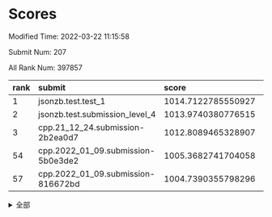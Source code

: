 # Scores

Modified Time: 2022-03-22 11:15:58

Submit Num: 207

All Rank Num: 397857

| rank |               submit               |       score        |       sigma        | pk_num |
| :--- | :--------------------------------- | :----------------- | :----------------- | :----- |
| 1    | jsonzb.test.test_1                 | 1014.7122785550927 | 0.8525550280140609 | 7690   |
| 2    | jsonzb.test.submission_level_4     | 1013.9740380776515 | 0.8185592678826275 | 7686   |
| 3    | cpp.21_12_24.submission-2b2ea0d7   | 1012.8089465328907 | 0.8084765442405467 | 7684   |
| 54   | cpp.2022_01_09.submission-5b0e3de2 | 1005.3682741704058 | 0.731425016575497  | 7688   |
| 57   | cpp.2022_01_09.submission-816672bd | 1004.7390355798296 | 0.7151606607893329 | 7690   |


<details>
<summary>全部</summary>

| rank |                 submit                 |       score        |       sigma        | pk_num |
| :--- | :------------------------------------- | :----------------- | :----------------- | :----- |
| 1    | jsonzb.test.test_1                     | 1014.7122785550927 | 0.8525550280140609 | 7690   |
| 2    | jsonzb.test.submission_level_4         | 1013.9740380776515 | 0.8185592678826275 | 7686   |
| 3    | cpp.21_12_24.submission-2b2ea0d7       | 1012.8089465328907 | 0.8084765442405467 | 7684   |
| 4    | gobigger.level_3.submission_level_3_10 | 1012.0781693407031 | 0.7765114054170492 | 7691   |
| 5    | gobigger.level_3.submission_level_3_44 | 1011.6888825426105 | 0.7783647648141242 | 7690   |
| 6    | gobigger.level_3.submission_level_3_37 | 1011.477743424238  | 0.772180607532287  | 7689   |
| 7    | gobigger.level_3.submission_level_3_0  | 1011.3496312458212 | 0.7703250055705171 | 7679   |
| 8    | gobigger.level_3.submission_level_3_24 | 1011.315650291022  | 0.7756752635596555 | 7690   |
| 9    | gobigger.level_3.submission_level_3_19 | 1011.2206918662673 | 0.7794441490746111 | 7689   |
| 10   | gobigger.level_3.submission_level_3_36 | 1010.8675831448302 | 0.7590711904867984 | 7685   |
| 11   | gobigger.level_3.submission_level_3_40 | 1010.8607947185039 | 0.7766430033957872 | 7685   |
| 12   | gobigger.level_3.submission_level_3_1  | 1010.8183683728134 | 0.7615590503044398 | 7689   |
| 13   | gobigger.level_3.submission_level_3_27 | 1010.7594729332108 | 0.7420553858491641 | 7687   |
| 14   | gobigger.level_3.submission_level_3_3  | 1010.7587765065899 | 0.7727283787600181 | 7692   |
| 15   | gobigger.level_3.submission_level_3_21 | 1010.5833224690385 | 0.7746294831253415 | 7679   |
| 16   | gobigger.level_3.submission_level_3_42 | 1010.5735899943834 | 0.7764214897707623 | 7684   |
| 17   | gobigger.level_3.submission_level_3_22 | 1010.5559845435661 | 0.7734354709955209 | 7691   |
| 18   | gobigger.level_3.submission_level_3_14 | 1010.4361095718165 | 0.7767338942159372 | 7687   |
| 19   | gobigger.level_3.submission_level_3_30 | 1010.3760641477706 | 0.7806958983351909 | 7691   |
| 20   | gobigger.level_3.submission_level_3_43 | 1010.3171851379795 | 0.7761051585790316 | 7689   |
| 21   | gobigger.level_3.submission_level_3_9  | 1010.2680124713919 | 0.7664578257612428 | 7691   |
| 22   | gobigger.level_3.submission_level_3_18 | 1010.1293893983193 | 0.7633944290139261 | 7687   |
| 23   | gobigger.level_3.submission_level_3_8  | 1010.1078213970058 | 0.7572306640973034 | 7682   |
| 24   | gobigger.level_3.submission_level_3_39 | 1010.1049721691938 | 0.7857320204913422 | 7691   |
| 25   | gobigger.level_3.submission_level_3_34 | 1010.1025881555857 | 0.7407188965921772 | 7687   |
| 26   | gobigger.level_3.submission_level_3_25 | 1010.0391880942992 | 0.7552256553720236 | 7693   |
| 27   | gobigger.level_3.submission_level_3_12 | 1010.0370507545693 | 0.7563307541965602 | 7687   |
| 28   | gobigger.level_3.submission_level_3_16 | 1010.0353502229627 | 0.7523952888564392 | 7688   |
| 29   | gobigger.level_3.submission_level_3_7  | 1010.0106991210179 | 0.7802727230012712 | 7683   |
| 30   | gobigger.level_3.submission_level_3_20 | 1009.8764227219775 | 0.7570278939336708 | 7695   |
| 31   | gobigger.level_3.submission_level_3_31 | 1009.8754001505816 | 0.7493855401387345 | 7688   |
| 32   | gobigger.level_3.submission_level_3_5  | 1009.868419197112  | 0.7379645249314393 | 7684   |
| 33   | gobigger.level_3.submission_level_3_35 | 1009.8520178652747 | 0.7567354367917777 | 7688   |
| 34   | gobigger.level_3.submission_level_3_33 | 1009.7981297240993 | 0.7469436536480549 | 7684   |
| 35   | gobigger.level_3.submission_level_3_4  | 1009.7790977440139 | 0.7533999856260297 | 7686   |
| 36   | gobigger.level_3.submission_level_3_32 | 1009.7609336683074 | 0.752271515469714  | 7693   |
| 37   | gobigger.level_3.submission_level_3_48 | 1009.7139940825373 | 0.7465003062105356 | 7686   |
| 38   | gobigger.level_3.submission_level_3_49 | 1009.6297519166725 | 0.7421960849730052 | 7688   |
| 39   | gobigger.level_3.submission_level_3_15 | 1009.6052386922    | 0.7501729406324696 | 7684   |
| 40   | gobigger.level_3.submission_level_3_23 | 1009.5829681568823 | 0.7407806279086024 | 7688   |
| 41   | gobigger.level_3.submission_level_3_29 | 1009.5768321553212 | 0.7589246128107048 | 7686   |
| 42   | gobigger.level_3.submission_level_3_26 | 1009.528521804583  | 0.7419413100935109 | 7687   |
| 43   | gobigger.level_3.submission_level_3_46 | 1009.5179813941608 | 0.7414004968580372 | 7688   |
| 44   | gobigger.level_3.submission_level_3_38 | 1009.4652797916374 | 0.7362699534561662 | 7687   |
| 45   | gobigger.level_3.submission_level_3_47 | 1009.4465213456277 | 0.7493230419142478 | 7688   |
| 46   | gobigger.level_3.submission_level_3_45 | 1009.3643846954765 | 0.7395745643232516 | 7685   |
| 47   | gobigger.level_3.submission_level_3_6  | 1009.2987421911413 | 0.7616989817868225 | 7688   |
| 48   | gobigger.level_3.submission_level_3_41 | 1009.1841636646401 | 0.7323243702050245 | 7686   |
| 49   | gobigger.level_3.submission_level_3_2  | 1009.1399033869118 | 0.7575980382909778 | 7689   |
| 50   | gobigger.level_3.submission_level_3_13 | 1008.9463978951576 | 0.7444107744212173 | 7688   |
| 51   | gobigger.level_3.submission_level_3_28 | 1008.9012426399661 | 0.7509756757080103 | 7691   |
| 52   | gobigger.level_3.submission_level_3_11 | 1008.866308829699  | 0.7419104703856133 | 7687   |
| 53   | gobigger.level_3.submission_level_3_17 | 1007.6979846567045 | 0.7473477352695744 | 7691   |
| 54   | cpp.2022_01_09.submission-5b0e3de2     | 1005.3682741704058 | 0.731425016575497  | 7688   |
| 55   | gobigger.level_1.submission_level_1_16 | 1005.2452466190999 | 0.7282718285486994 | 7689   |
| 56   | gobigger.level_1.submission_level_1_35 | 1005.0071778250766 | 0.7259851310918901 | 7690   |
| 57   | cpp.2022_01_09.submission-816672bd     | 1004.7390355798296 | 0.7151606607893329 | 7690   |
| 58   | gobigger.level_1.submission_level_1_22 | 1004.5280907997972 | 0.7360966903200472 | 7685   |
| 59   | gobigger.level_1.submission_level_1_46 | 1004.478959742922  | 0.7107391172632179 | 7690   |
| 60   | gobigger.level_1.submission_level_1_1  | 1004.4768616756488 | 0.7148486702282997 | 7685   |
| 61   | gobigger.level_1.submission_level_1_38 | 1004.3879814033187 | 0.7060631862382057 | 7688   |
| 62   | gobigger.level_1.submission_level_1_24 | 1004.3435946045406 | 0.7423712939397078 | 7692   |
| 63   | gobigger.level_1.submission_level_1_9  | 1004.1320370271678 | 0.7208748673905546 | 7686   |
| 64   | gobigger.level_1.submission_level_1_7  | 1004.0211940426705 | 0.7189681119521871 | 7685   |
| 65   | gobigger.level_1.submission_level_1_4  | 1003.9000844705133 | 0.7315093825400667 | 7687   |
| 66   | gobigger.level_1.submission_level_1_37 | 1003.8556123871351 | 0.7114445027988939 | 7689   |
| 67   | gobigger.level_1.submission_level_1_42 | 1003.8164563653161 | 0.7205141145929975 | 7686   |
| 68   | gobigger.level_1.submission_level_1_11 | 1003.7954841425314 | 0.7134016052049098 | 7687   |
| 69   | gobigger.level_1.submission_level_1_41 | 1003.7243391567055 | 0.7112839660008831 | 7684   |
| 70   | gobigger.level_1.submission_level_1_30 | 1003.6414267487111 | 0.725542899221321  | 7685   |
| 71   | gobigger.level_1.submission_level_1_34 | 1003.5344373330073 | 0.727138801642001  | 7690   |
| 72   | gobigger.level_1.submission_level_1_25 | 1003.4946545940354 | 0.7066995940802145 | 7686   |
| 73   | gobigger.level_1.submission_level_1_2  | 1003.4661371917673 | 0.7132816368176018 | 7686   |
| 74   | gobigger.level_1.submission_level_1_33 | 1003.4523788238976 | 0.71754601289835   | 7688   |
| 75   | gobigger.level_1.submission_level_1_17 | 1003.4054510342654 | 0.7158406527797483 | 7691   |
| 76   | gobigger.level_1.submission_level_1_28 | 1003.3490600995159 | 0.7212801234708641 | 7689   |
| 77   | gobigger.level_1.submission_level_1_8  | 1003.3250222860243 | 0.7177871107998789 | 7693   |
| 78   | gobigger.level_1.submission_level_1_23 | 1003.2968424805828 | 0.71437837545595   | 7687   |
| 79   | gobigger.level_1.submission_level_1_15 | 1003.2833713942316 | 0.7121987856998236 | 7688   |
| 80   | gobigger.level_1.submission_level_1_32 | 1003.2290349763132 | 0.7163221230702799 | 7681   |
| 81   | gobigger.level_1.submission_level_1_49 | 1003.1742266096197 | 0.7204941348364646 | 7682   |
| 82   | gobigger.level_1.submission_level_1_29 | 1003.0503497835022 | 0.7324339116373033 | 7688   |
| 83   | gobigger.level_1.submission_level_1_18 | 1002.9184442266456 | 0.720641324022936  | 7689   |
| 84   | gobigger.level_1.submission_level_1_45 | 1002.8958898999432 | 0.7209319103028287 | 7686   |
| 85   | gobigger.level_1.submission_level_1_36 | 1002.8522856176572 | 0.7134005809097786 | 7691   |
| 86   | gobigger.level_1.submission_level_1_21 | 1002.8437414435441 | 0.7241338852699571 | 7681   |
| 87   | gobigger.level_1.submission_level_1_26 | 1002.791326240683  | 0.7216886831409407 | 7683   |
| 88   | gobigger.level_1.submission_level_1_48 | 1002.7760313981205 | 0.7195853536227301 | 7689   |
| 89   | gobigger.level_1.submission_level_1_14 | 1002.7111378122447 | 0.7246784095183797 | 7693   |
| 90   | gobigger.level_1.submission_level_1_10 | 1002.6450694454335 | 0.7197293517742898 | 7685   |
| 91   | gobigger.level_1.submission_level_1_6  | 1002.6374180726841 | 0.7167907361802102 | 7687   |
| 92   | gobigger.level_1.submission_level_1_12 | 1002.6103366142363 | 0.7189537406117313 | 7685   |
| 93   | gobigger.level_1.submission_level_1_40 | 1002.5739891900325 | 0.7107894133311676 | 7688   |
| 94   | gobigger.level_1.submission_level_1_44 | 1002.4658092697954 | 0.7088336157187319 | 7689   |
| 95   | gobigger.level_1.submission_level_1_20 | 1002.4428757333338 | 0.7130573122387158 | 7691   |
| 96   | gobigger.level_1.submission_level_1_27 | 1002.4292595265268 | 0.7228441718802375 | 7688   |
| 97   | gobigger.level_1.submission_level_1_19 | 1002.3992636104426 | 0.7179882097404507 | 7696   |
| 98   | gobigger.level_1.submission_level_1_43 | 1002.3626265093527 | 0.7083838138104772 | 7685   |
| 99   | gobigger.level_1.submission_level_1_5  | 1002.176158095441  | 0.7209191399661604 | 7689   |
| 100  | gobigger.level_1.submission_level_1_13 | 1002.064486514093  | 0.7107095653422074 | 7691   |
| 101  | gobigger.level_1.submission_level_1_0  | 1001.9427234717788 | 0.7100249950855385 | 7696   |
| 102  | gobigger.level_1.submission_level_1_47 | 1001.9114483865341 | 0.7188133800188587 | 7692   |
| 103  | gobigger.level_1.submission_level_1_39 | 1001.8877395321703 | 0.7133568236845744 | 7691   |
| 104  | gobigger.level_1.submission_level_1_31 | 1001.8539568596232 | 0.7120793294646671 | 7686   |
| 105  | gobigger.level_1.submission_level_1_3  | 1001.769471180748  | 0.7152267924316933 | 7692   |
| 106  | gobigger.random.submission_random_32   | 997.3948219120053  | 0.7152223820172404 | 7684   |
| 107  | gobigger.random.submission_random_45   | 997.3579007126858  | 0.7098922900655352 | 7688   |
| 108  | gobigger.random.submission_random_43   | 997.3388426568657  | 0.70841025125368   | 7683   |
| 109  | gobigger.random.submission_random_28   | 997.2000866224853  | 0.6972071959698433 | 7690   |
| 110  | gobigger.random.submission_random_4    | 996.8559975035953  | 0.7236320143100473 | 7686   |
| 111  | gobigger.random.submission_random_46   | 996.8220017205587  | 0.7040133979744638 | 7689   |
| 112  | gobigger.random.submission_random_22   | 996.6831037798943  | 0.6997881580092081 | 7692   |
| 113  | gobigger.random.submission_random_8    | 996.6189304803883  | 0.71272611729556   | 7690   |
| 114  | gobigger.random.submission_random_19   | 996.5474239504405  | 0.6971372744617516 | 7694   |
| 115  | gobigger.random.submission_random_10   | 996.5279133057087  | 0.7047706079519749 | 7689   |
| 116  | gobigger.random.submission_random_40   | 996.4367694908243  | 0.7085099829017065 | 7694   |
| 117  | gobigger.random.submission_random_47   | 996.4142164019361  | 0.7143492475989277 | 7687   |
| 118  | gobigger.random.submission_random_5    | 996.3587031090981  | 0.7258477743219802 | 7688   |
| 119  | gobigger.random.submission_random_13   | 996.3255496369532  | 0.7152704080254616 | 7689   |
| 120  | gobigger.random.submission_random_24   | 996.3251408398677  | 0.6975885775593658 | 7691   |
| 121  | gobigger.random.submission_random_15   | 996.2908939886531  | 0.7186720936118276 | 7682   |
| 122  | gobigger.random.submission_random_44   | 996.2867251940008  | 0.7125467251738806 | 7686   |
| 123  | gobigger.random.submission_random_2    | 996.243861870725   | 0.6947135707530414 | 7690   |
| 124  | gobigger.random.submission_random_6    | 996.160106088017   | 0.7120021718961844 | 7688   |
| 125  | gobigger.random.submission_random_39   | 996.14668082595    | 0.7118377022414917 | 7688   |
| 126  | gobigger.random.submission_random_27   | 996.1179066267864  | 0.7155629472541801 | 7689   |
| 127  | gobigger.random.submission_random_49   | 996.0770856850314  | 0.7082954605776318 | 7686   |
| 128  | gobigger.random.submission_random_12   | 996.0231269893177  | 0.7081752734501633 | 7687   |
| 129  | gobigger.random.submission_random_1    | 996.0145071230446  | 0.7049575815704465 | 7683   |
| 130  | gobigger.random.submission_random_31   | 995.9883405983649  | 0.7206904506777193 | 7690   |
| 131  | gobigger.random.submission_random_30   | 995.9491438224599  | 0.7111624495260548 | 7686   |
| 132  | gobigger.random.submission_random_29   | 995.8903061026765  | 0.7079977843111164 | 7688   |
| 133  | gobigger.random.submission_random_3    | 995.8851806103529  | 0.7064868061067298 | 7684   |
| 134  | gobigger.random.submission_random_38   | 995.8730868891322  | 0.7166823170222872 | 7690   |
| 135  | gobigger.random.submission_random_0    | 995.8431646886728  | 0.7024219022783427 | 7689   |
| 136  | gobigger.random.submission_random_37   | 995.8117702628136  | 0.7032766998661228 | 7685   |
| 137  | gobigger.random.submission_random_34   | 995.7871683883676  | 0.7097097131134211 | 7685   |
| 138  | gobigger.random.submission_random_41   | 995.6600300973319  | 0.7076242476557658 | 7688   |
| 139  | gobigger.random.submission_random_20   | 995.6545391867659  | 0.7180025206400736 | 7691   |
| 140  | gobigger.random.submission_random_36   | 995.5185012348302  | 0.7096946819006177 | 7688   |
| 141  | gobigger.random.submission_random_26   | 995.495879582145   | 0.7013808894700636 | 7692   |
| 142  | gobigger.random.submission_random_7    | 995.4383487437926  | 0.7083480721648582 | 7691   |
| 143  | gobigger.random.submission_random_17   | 995.3565145982265  | 0.709617205115394  | 7685   |
| 144  | gobigger.random.submission_random_23   | 995.3465519853129  | 0.6998806893989015 | 7681   |
| 145  | gobigger.random.submission_random_21   | 995.3040125556199  | 0.7086939235407436 | 7683   |
| 146  | gobigger.random.submission_random_11   | 995.2645834388586  | 0.7055269500485527 | 7691   |
| 147  | gobigger.random.submission_random_35   | 995.2040097853038  | 0.7082876584917932 | 7688   |
| 148  | gobigger.random.submission_random_42   | 995.199511002681   | 0.7072728381351069 | 7686   |
| 149  | gobigger.random.submission_random_14   | 995.1971515510357  | 0.7076793429881437 | 7692   |
| 150  | gobigger.random.submission_random_33   | 995.1729304710748  | 0.7303468341348259 | 7686   |
| 151  | gobigger.random.submission_random_18   | 994.910667635871   | 0.7172006745994024 | 7688   |
| 152  | gobigger.random.submission_random_16   | 994.8764804124098  | 0.7113815838471365 | 7689   |
| 153  | gobigger.random.submission_random_25   | 994.8440617113116  | 0.7013373903407721 | 7688   |
| 154  | gobigger.random.submission_random_48   | 994.8100422394123  | 0.7127403124893898 | 7692   |
| 155  | gobigger.random.submission_random_9    | 994.6391222106588  | 0.7112943680398781 | 7685   |
| 156  | gobigger.level_2.submission_level_2_36 | 994.0099914935599  | 0.7338849761847467 | 7689   |
| 157  | gobigger.level_2.submission_level_2_1  | 993.8286273145338  | 0.7254031494564729 | 7689   |
| 158  | gobigger.level_2.submission_level_2_48 | 993.5511994421469  | 0.7329633408233206 | 7692   |
| 159  | gobigger.level_2.submission_level_2_19 | 993.356564563603   | 0.7451155615436356 | 7688   |
| 160  | gobigger.level_2.submission_level_2_7  | 993.3406968931707  | 0.7270506885242256 | 7689   |
| 161  | gobigger.level_2.submission_level_2_18 | 993.2621996619997  | 0.723708027510902  | 7684   |
| 162  | gobigger.level_2.submission_level_2_37 | 993.2112259837666  | 0.7381423929362758 | 7689   |
| 163  | gobigger.level_2.submission_level_2_44 | 993.0978945325561  | 0.7486116901416608 | 7688   |
| 164  | gobigger.level_2.submission_level_2_40 | 993.0437384941247  | 0.7299628463856201 | 7685   |
| 165  | gobigger.level_2.submission_level_2_13 | 992.9923462544896  | 0.7372374088013982 | 7688   |
| 166  | gobigger.level_2.submission_level_2_25 | 992.9467442862846  | 0.7377799179032984 | 7691   |
| 167  | gobigger.level_2.submission_level_2_43 | 992.825426978469   | 0.7673633776882467 | 7691   |
| 168  | gobigger.level_2.submission_level_2_3  | 992.6439909763213  | 0.7523605738092389 | 7688   |
| 169  | gobigger.level_2.submission_level_2_9  | 992.5666978016637  | 0.7514412992794235 | 7692   |
| 170  | gobigger.level_2.submission_level_2_26 | 992.4373735796498  | 0.7425185130273732 | 7686   |
| 171  | gobigger.level_2.submission_level_2_29 | 992.4297817042004  | 0.7446152914837673 | 7689   |
| 172  | gobigger.level_2.submission_level_2_45 | 992.4250555861126  | 0.7427851413521541 | 7688   |
| 173  | gobigger.level_2.submission_level_2_10 | 992.4077606310832  | 0.741658283636068  | 7687   |
| 174  | gobigger.level_2.submission_level_2_34 | 992.3755257572592  | 0.7509480524136637 | 7692   |
| 175  | gobigger.level_2.submission_level_2_47 | 992.3657608071398  | 0.7466030956554128 | 7691   |
| 176  | gobigger.level_2.submission_level_2_6  | 992.3373272878163  | 0.7518363809833258 | 7687   |
| 177  | gobigger.level_2.submission_level_2_41 | 992.2859927076297  | 0.737664476726053  | 7690   |
| 178  | gobigger.level_2.submission_level_2_30 | 992.2624767171422  | 0.7341346546282841 | 7690   |
| 179  | gobigger.level_2.submission_level_2_2  | 992.222056110204   | 0.7383261156176941 | 7691   |
| 180  | gobigger.level_2.submission_level_2_8  | 992.1590054448924  | 0.7301047446114284 | 7691   |
| 181  | gobigger.level_2.submission_level_2_28 | 992.1402615937249  | 0.7604374022150852 | 7690   |
| 182  | gobigger.level_2.submission_level_2_33 | 992.1088696669889  | 0.7347247166853287 | 7687   |
| 183  | gobigger.level_2.submission_level_2_14 | 992.0801593306139  | 0.7410901978823909 | 7684   |
| 184  | gobigger.level_2.submission_level_2_11 | 991.9440114008149  | 0.7357919547606944 | 7688   |
| 185  | gobigger.level_2.submission_level_2_31 | 991.8219640890269  | 0.7387789845533027 | 7690   |
| 186  | gobigger.level_2.submission_level_2_38 | 991.7781192452742  | 0.7435918674671705 | 7692   |
| 187  | gobigger.level_2.submission_level_2_17 | 991.7452572152771  | 0.7741377045450981 | 7695   |
| 188  | gobigger.level_2.submission_level_2_39 | 991.7108634144535  | 0.7358779460283991 | 7689   |
| 189  | gobigger.level_2.submission_level_2_21 | 991.6929113997338  | 0.7545995056433301 | 7689   |
| 190  | gobigger.level_2.submission_level_2_22 | 991.6458669468072  | 0.7304860199439567 | 7688   |
| 191  | gobigger.level_2.submission_level_2_12 | 991.6452077943941  | 0.742223057038402  | 7686   |
| 192  | gobigger.level_2.submission_level_2_5  | 991.6434015995391  | 0.7415884177286843 | 7688   |
| 193  | gobigger.level_2.submission_level_2_42 | 991.5122100944973  | 0.7427647044128429 | 7688   |
| 194  | gobigger.level_2.submission_level_2_15 | 991.496058734518   | 0.7474870018296752 | 7691   |
| 195  | gobigger.level_2.submission_level_2_32 | 991.4038928854831  | 0.7423030166495052 | 7690   |
| 196  | gobigger.level_2.submission_level_2_16 | 991.369281889693   | 0.7458854618190952 | 7690   |
| 197  | gobigger.level_2.submission_level_2_49 | 991.2609540077599  | 0.7537907834321563 | 7680   |
| 198  | gobigger.level_2.submission_level_2_46 | 991.2315688352867  | 0.7577993503619173 | 7688   |
| 199  | gobigger.level_2.submission_level_2_4  | 991.2044213269357  | 0.7390018258123112 | 7688   |
| 200  | gobigger.level_2.submission_level_2_24 | 991.1229226718086  | 0.753089989534601  | 7694   |
| 201  | gobigger.level_2.submission_level_2_35 | 990.9643063633589  | 0.7635644236970256 | 7693   |
| 202  | gobigger.level_2.submission_level_2_20 | 990.8928216844558  | 0.7681945537542866 | 7683   |
| 203  | gobigger.level_2.submission_level_2_0  | 990.8416077833767  | 0.7475224639110699 | 7685   |
| 204  | gobigger.level_2.submission_level_2_23 | 990.8398700868007  | 0.7572642081122976 | 7689   |
| 205  | gobigger.level_2.submission_level_2_27 | 990.4473329767346  | 0.773120824480011  | 7693   |
| 206  | gobigger.none.submission_none_0        | 976.5920851885983  | 1.4385218334457863 | 7686   |
| 207  | gobigger.none.submission_none_1        | 975.4437979120853  | 1.5814217374107449 | 7689   |

</details>